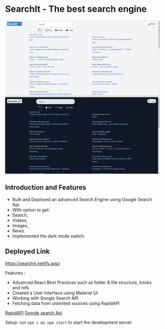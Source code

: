 # SearchIt - The best search engine

![SearchIt](SearchIt1.png)
![SearchIt](SearchIt.png)

## Introduction and Features
- Built and Deployed an advanced Search Engine using Google Search Api. 
- With option to get: 
- Search, 
- Videos, 
- Images, 
- News. 
- Implemented the dark mode switch. 

## Deployed Link
https://searchit.netlify.app/

Features :
- Advanced React Best Practices such as folder & file structure, hooks and refs
- Created a User Interface using Material UI
- Working with Google Search API
- Fetching data from unlimited sources using RapidAPI

[RapidAPI](https://rapidapi.com/hub?utm_source=youtube.com/JavaScriptMastery&utm_medium=DevRel&utm_campaign=DevRel)
[Google search Api](https://rapidapi.com/apigeek/api/google-search3/)

Setup: run ```npm i && npm start``` to start the development server
#

